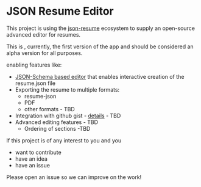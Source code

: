 # JSON Resume Editor

This project is using the [json-resume](https://jsonresume.org/) ecosystem to supply an open-source advanced editor for resumes.

This is , currently, the first version of the app and should be considered an alpha version for all purposes.

enabling features like:
* [JSON-Schema based editor](https://github.com/json-editor/json-editor) that enables interactive creation of the resume.json file
* Exporting the resume to multiple formats:
  * resume-json
  * PDF
  * other formats - TBD
* Integration with github gist - [details](https://jsonresume.org/getting-started/) - TBD
* Advanced editing features - TBD
  * Ordering of sections -TBD

If this project is of any interest to you and you

* want to contribute
* have an idea
* have an issue

Please open an issue so we can improve on the work!